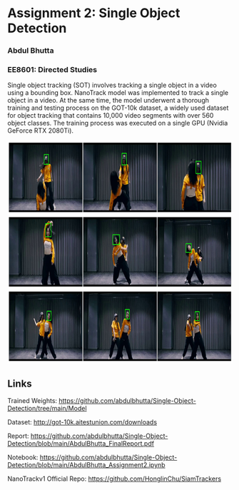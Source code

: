 # Assignment 2: Single Object Detection
### Abdul Bhutta 
### EE8601: Directed Studies

Single object tracking (SOT) involves tracking a single object in a video using a bounding box. NanoTrack model was implemented to track a single object in a video. 
At the same time, the model underwent a thorough training and testing process on the GOT-10k dataset, a widely used dataset for object tracking that contains 10,000 
video segments with over 560 object classes. The training process was executed on a single GPU (Nvidia GeForce RTX 2080Ti). 

<img src="https://github.com/abdulbhutta/Single-Object-Detection/blob/main/Images/Tracking.png" alt="Description" width="800" height="500"/>

## Links

Trained Weights: https://github.com/abdulbhutta/Single-Object-Detection/tree/main/Model

Dataset: http://got-10k.aitestunion.com/downloads

Report: https://github.com/abdulbhutta/Single-Object-Detection/blob/main/AbdulBhutta_FinalReport.pdf

Notebook: https://github.com/abdulbhutta/Single-Object-Detection/blob/main/AbdulBhutta_Assignment2.ipynb

NanoTrackv1 Official Repo: https://github.com/HonglinChu/SiamTrackers
